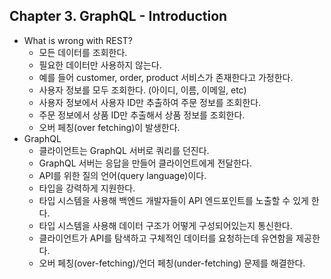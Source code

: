 
## Chapter 3.  GraphQL - Introduction

* What is wrong with REST?
    * 모든 데이터를 조회한다.
    * 필요한 데이터만 사용하지 않는다.
    * 예를 들어 customer, order, product 서비스가 존재한다고 가정한다.
    * 사용자 정보를 모두 조회한다. (아이디, 이름, 이메일, etc)
    * 사용자 정보에서 사용자 ID만 추출하여 주문 정보를 조회한다.
    * 주문 정보에서 상품 ID만 추출해서 상품 정보를 조회한다.
    * 오버 페칭(over fetching)이 발생한다.
* GraphQL
    * 클라이언트는 GraphQL 서버로 쿼리를 던진다.
    * GraphQL 서버는 응답을 만들어 클라이언트에게 전달한다.
    * API를 위한 질의 언어(query language)이다.
    * 타입을 강력하게 지원한다.
    * 타입 시스템을 사용해 백엔드 개발자들이 API 엔드포인트를 노출할 수 있게 한다. 
    * 타입 시스템을 사용해 데이터 구조가 어떻게 구성되어있는지 통신한다.
    * 클라이언트가 API를 탐색하고 구체적인 데이터를 요청하는데 유연함을 제공한다.
    * 오버 페칭(over-fetching)/언더 페칭(under-fetching) 문제를 해결한다.
